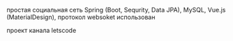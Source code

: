 
простая социальная сеть
Spring (Boot, Sequrity, Data JPA), MySQL, Vue.js (MaterialDesign), протокол websoket
использован 

проект канала letscode
